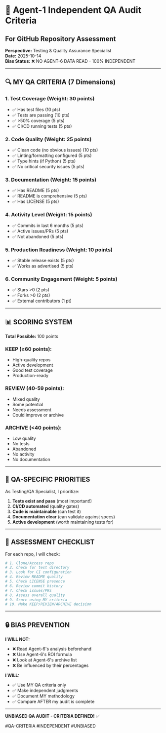 # 🎯 Agent-1 Independent QA Audit Criteria
## For GitHub Repository Assessment

**Perspective:** Testing & Quality Assurance Specialist  
**Date:** 2025-10-14  
**Bias Status:** ❌ NO AGENT-6 DATA READ - 100% INDEPENDENT

---

## 🔍 **MY QA CRITERIA (7 Dimensions)**

### **1. Test Coverage (Weight: 30 points)**
- ✅ Has test files (10 pts)
- ✅ Tests are passing (10 pts)
- ✅ >50% coverage (5 pts)
- ✅ CI/CD running tests (5 pts)

### **2. Code Quality (Weight: 25 points)**
- ✅ Clean code (no obvious issues) (10 pts)
- ✅ Linting/formatting configured (5 pts)
- ✅ Type hints (if Python) (5 pts)
- ✅ No critical security issues (5 pts)

### **3. Documentation (Weight: 15 points)**
- ✅ Has README (5 pts)
- ✅ README is comprehensive (5 pts)
- ✅ Has LICENSE (5 pts)

### **4. Activity Level (Weight: 15 points)**
- ✅ Commits in last 6 months (5 pts)
- ✅ Active issues/PRs (5 pts)
- ✅ Not abandoned (5 pts)

### **5. Production Readiness (Weight: 10 points)**
- ✅ Stable release exists (5 pts)
- ✅ Works as advertised (5 pts)

### **6. Community Engagement (Weight: 5 points)**
- ✅ Stars >0 (2 pts)
- ✅ Forks >0 (2 pts)
- ✅ External contributors (1 pt)

---

## 📊 **SCORING SYSTEM**

**Total Possible:** 100 points

### **KEEP (≥60 points):**
- High-quality repos
- Active development
- Good test coverage
- Production-ready

### **REVIEW (40-59 points):**
- Mixed quality
- Some potential
- Needs assessment
- Could improve or archive

### **ARCHIVE (<40 points):**
- Low quality
- No tests
- Abandoned
- No activity
- No documentation

---

## 🎯 **QA-SPECIFIC PRIORITIES**

As Testing/QA Specialist, I prioritize:

1. **Tests exist and pass** (most important!)
2. **CI/CD automated** (quality gates)
3. **Code is maintainable** (can test it)
4. **Documentation clear** (can validate against specs)
5. **Active development** (worth maintaining tests for)

---

## 📝 **ASSESSMENT CHECKLIST**

For each repo, I will check:

```bash
# 1. Clone/Access repo
# 2. Check for test directory
# 3. Look for CI configuration
# 4. Review README quality
# 5. Check LICENSE presence
# 6. Review commit history
# 7. Check issues/PRs
# 8. Assess overall quality
# 9. Score using MY criteria
# 10. Make KEEP/REVIEW/ARCHIVE decision
```

---

## 🔒 **BIAS PREVENTION**

**I WILL NOT:**
- ❌ Read Agent-6's analysis beforehand
- ❌ Use Agent-6's ROI formula
- ❌ Look at Agent-6's archive list
- ❌ Be influenced by their percentages

**I WILL:**
- ✅ Use MY QA criteria only
- ✅ Make independent judgments
- ✅ Document MY methodology
- ✅ Compare AFTER my audit is complete

---

**UNBIASED QA AUDIT - CRITERIA DEFINED!** ✅

#QA-CRITERIA #INDEPENDENT #UNBIASED


